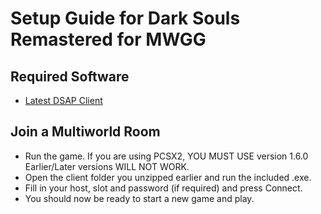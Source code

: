 # Setup Guide for Dark Souls Remastered for MWGG

## Required Software
* [Latest DSAP Client](https://github.com/ArsonAssassin/DSAP/releases/)

## Join a Multiworld Room
* Run the game. If you are using PCSX2, YOU MUST USE version 1.6.0 Earlier/Later versions WILL NOT WORK.
* Open the client folder you unzipped earlier and run the included .exe.
* Fill in your host, slot and password (if required) and press Connect.
* You should now be ready to start a new game and play.